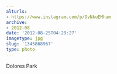 ```yaml
---
alturls:
- https://www.instagram.com/p/OvNkuEMham
archive:
- 2012-08
date: '2012-08-25T04:29:27'
imagetype: jpg
slug: '1345868967'
type: photo
---
```


Dolores Park


